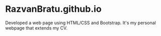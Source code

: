 # RazvanBratu.github.io
Developed a web page using HTML/CSS and Bootstrap. It's my personal webpage that extends my CV.
